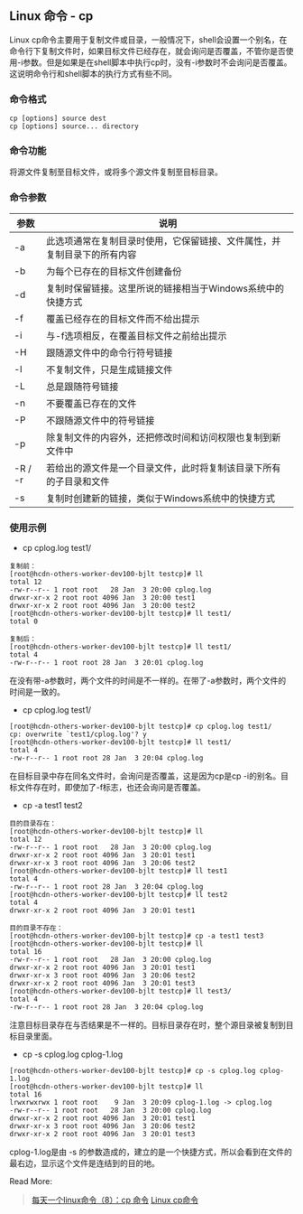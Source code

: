 ## Linux 命令 - cp

Linux cp命令主要用于复制文件或目录，一般情况下，shell会设置一个别名，在命令行下复制文件时，如果目标文件已经存在，就会询问是否覆盖，不管你是否使用-i参数。但是如果是在shell脚本中执行cp时，没有-i参数时不会询问是否覆盖。这说明命令行和shell脚本的执行方式有些不同。 

### 命令格式

```
cp [options] source dest
cp [options] source... directory
```

### 命令功能

将源文件复制至目标文件，或将多个源文件复制至目标目录。

### 命令参数

| 参数      | 说明                                   |
| ------- | ------------------------------------ |
| -a      | 此选项通常在复制目录时使用，它保留链接、文件属性，并复制目录下的所有内容 |
| -b      | 为每个已存在的目标文件创建备份                      |
| -d      | 复制时保留链接。这里所说的链接相当于Windows系统中的快捷方式    |
| -f      | 覆盖已经存在的目标文件而不给出提示                    |
| -i      | 与-f选项相反，在覆盖目标文件之前给出提示                |
| -H      | 跟随源文件中的命令行符号链接                       |
| -l      | 不复制文件，只是生成链接文件                       |
| -L      | 总是跟随符号链接                             |
| -n      | 不要覆盖已存在的文件                           |
| -P      | 不跟随源文件中的符号链接                         |
| -p      | 除复制文件的内容外，还把修改时间和访问权限也复制到新文件中        |
| -R / -r | 若给出的源文件是一个目录文件，此时将复制该目录下所有的子目录和文件    |
| -s      | 复制时创建新的链接，类似于Windows系统中的快捷方式         |

### 使用示例

- cp cplog.log test1/

```
复制前：
[root@hcdn-others-worker-dev100-bjlt testcp]# ll
total 12
-rw-r--r-- 1 root root   28 Jan  3 20:00 cplog.log
drwxr-xr-x 2 root root 4096 Jan  3 20:00 test1
drwxr-xr-x 2 root root 4096 Jan  3 20:00 test2
[root@hcdn-others-worker-dev100-bjlt testcp]# ll test1/
total 0

复制后：
[root@hcdn-others-worker-dev100-bjlt testcp]# ll test1/
total 4
-rw-r--r-- 1 root root 28 Jan  3 20:01 cplog.log
```

在没有带-a参数时，两个文件的时间是不一样的。在带了-a参数时，两个文件的时间是一致的。  

- cp cplog.log test1/

```
[root@hcdn-others-worker-dev100-bjlt testcp]# cp cplog.log test1/
cp: overwrite `test1/cplog.log'? y
[root@hcdn-others-worker-dev100-bjlt testcp]# ll test1/
total 4
-rw-r--r-- 1 root root 28 Jan  3 20:04 cplog.log
```

在目标目录中存在同名文件时，会询问是否覆盖，这是因为cp是cp -i的别名。目标文件存在时，即使加了-f标志，也还会询问是否覆盖。

- cp -a test1 test2

```
目的目录存在：
[root@hcdn-others-worker-dev100-bjlt testcp]# ll
total 12
-rw-r--r-- 1 root root   28 Jan  3 20:00 cplog.log
drwxr-xr-x 2 root root 4096 Jan  3 20:01 test1
drwxr-xr-x 3 root root 4096 Jan  3 20:06 test2
[root@hcdn-others-worker-dev100-bjlt testcp]# ll test1
total 4
-rw-r--r-- 1 root root 28 Jan  3 20:04 cplog.log
[root@hcdn-others-worker-dev100-bjlt testcp]# ll test2
total 4
drwxr-xr-x 2 root root 4096 Jan  3 20:01 test1

目的目录不存在：
[root@hcdn-others-worker-dev100-bjlt testcp]# cp -a test1 test3
[root@hcdn-others-worker-dev100-bjlt testcp]# ll
total 16
-rw-r--r-- 1 root root   28 Jan  3 20:00 cplog.log
drwxr-xr-x 2 root root 4096 Jan  3 20:01 test1
drwxr-xr-x 3 root root 4096 Jan  3 20:06 test2
drwxr-xr-x 2 root root 4096 Jan  3 20:01 test3
[root@hcdn-others-worker-dev100-bjlt testcp]# ll test3/
total 4
-rw-r--r-- 1 root root 28 Jan  3 20:04 cplog.log
```

注意目标目录存在与否结果是不一样的。目标目录存在时，整个源目录被复制到目标目录里面。

- cp -s cplog.log cplog-1.log

```
[root@hcdn-others-worker-dev100-bjlt testcp]# cp -s cplog.log cplog-1.log 
[root@hcdn-others-worker-dev100-bjlt testcp]# ll
total 16
lrwxrwxrwx 1 root root    9 Jan  3 20:09 cplog-1.log -> cplog.log
-rw-r--r-- 1 root root   28 Jan  3 20:00 cplog.log
drwxr-xr-x 2 root root 4096 Jan  3 20:01 test1
drwxr-xr-x 3 root root 4096 Jan  3 20:06 test2
drwxr-xr-x 2 root root 4096 Jan  3 20:01 test3
```

cplog-1.log是由 -s 的参数造成的，建立的是一个快捷方式，所以会看到在文件的最右边，显示这个文件是连结到的目的地。



Read More: 

> [每天一个linux命令（8）：cp 命令](http://www.cnblogs.com/peida/archive/2012/10/29/2744185.html) [Linux cp命令](http://www.runoob.com/linux/linux-comm-cp.html) 